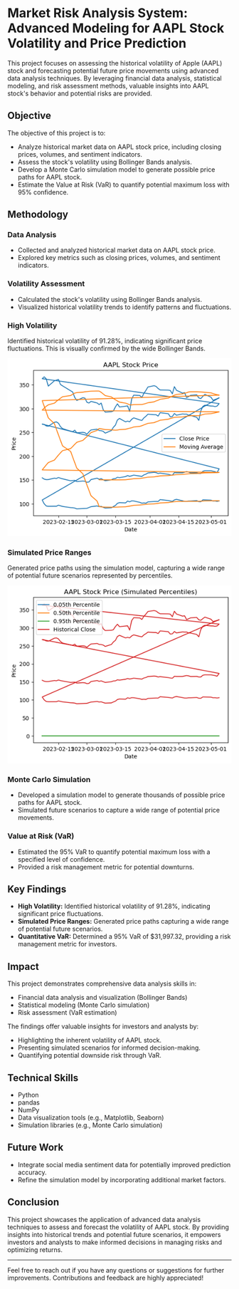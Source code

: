 # Market Risk Analysis System: Advanced Modeling for AAPL Stock Volatility and Price Prediction

This project focuses on assessing the historical volatility of Apple (AAPL) stock and forecasting potential future price movements using advanced data analysis techniques. By leveraging financial data analysis, statistical modeling, and risk assessment methods, valuable insights into AAPL stock's behavior and potential risks are provided.

## Objective

The objective of this project is to:

- Analyze historical market data on AAPL stock price, including closing prices, volumes, and sentiment indicators.
- Assess the stock's volatility using Bollinger Bands analysis.
- Develop a Monte Carlo simulation model to generate possible price paths for AAPL stock.
- Estimate the Value at Risk (VaR) to quantify potential maximum loss with 95% confidence.

## Methodology




### Data Analysis

- Collected and analyzed historical market data on AAPL stock price.
- Explored key metrics such as closing prices, volumes, and sentiment indicators.

### Volatility Assessment

- Calculated the stock's volatility using Bollinger Bands analysis.
- Visualized historical volatility trends to identify patterns and fluctuations.


### High Volatility

Identified historical volatility of 91.28%, indicating significant price fluctuations. This is visually confirmed by the wide Bollinger Bands.

![Volatility Analysis](Images/AAPL_Stock_Price.png)

### Simulated Price Ranges

Generated price paths using the simulation model, capturing a wide range of potential future scenarios represented by percentiles.

![Price Simulation](Images/AAPL_Stock_Price_Simulated_%.png)

### Monte Carlo Simulation

- Developed a simulation model to generate thousands of possible price paths for AAPL stock.
- Simulated future scenarios to capture a wide range of potential price movements.

### Value at Risk (VaR)

- Estimated the 95% VaR to quantify potential maximum loss with a specified level of confidence.
- Provided a risk management metric for potential downturns.

## Key Findings

- **High Volatility:** Identified historical volatility of 91.28%, indicating significant price fluctuations.
- **Simulated Price Ranges:** Generated price paths capturing a wide range of potential future scenarios.
- **Quantitative VaR:** Determined a 95% VaR of $31,997.32, providing a risk management metric for investors.

## Impact

This project demonstrates comprehensive data analysis skills in:

- Financial data analysis and visualization (Bollinger Bands)
- Statistical modeling (Monte Carlo simulation)
- Risk assessment (VaR estimation)

The findings offer valuable insights for investors and analysts by:

- Highlighting the inherent volatility of AAPL stock.
- Presenting simulated scenarios for informed decision-making.
- Quantifying potential downside risk through VaR.

## Technical Skills

- Python
- pandas
- NumPy
- Data visualization tools (e.g., Matplotlib, Seaborn)
- Simulation libraries (e.g., Monte Carlo simulation)

## Future Work

- Integrate social media sentiment data for potentially improved prediction accuracy.
- Refine the simulation model by incorporating additional market factors.

## Conclusion

This project showcases the application of advanced data analysis techniques to assess and forecast the volatility of AAPL stock. By providing insights into historical trends and potential future scenarios, it empowers investors and analysts to make informed decisions in managing risks and optimizing returns.

---

Feel free to reach out if you have any questions or suggestions for further improvements. Contributions and feedback are highly appreciated!
